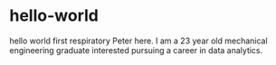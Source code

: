 # hello-world
hello world first respiratory
Peter here. I am a 23 year old mechanical engineering graduate interested pursuing a career in data analytics.
